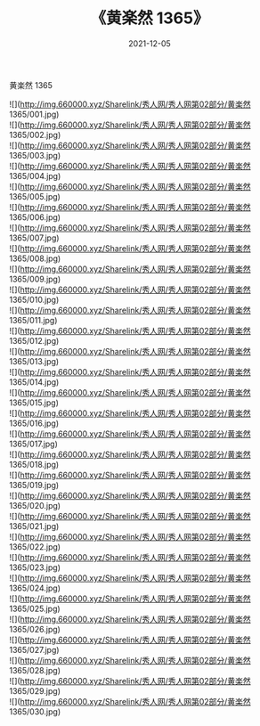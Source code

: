 ﻿---
layout: post
title:  《黄楽然 1365》
date:   2021-12-05
img: http://img.660000.xyz/Sharelink/秀人网/秀人网第02部分/黄楽然 1365/000.jpg
categories: [美女, 清纯, 唯美]
---

黄楽然 1365

  ![](http://img.660000.xyz/Sharelink/秀人网/秀人网第02部分/黄楽然 1365/001.jpg) <br> ![](http://img.660000.xyz/Sharelink/秀人网/秀人网第02部分/黄楽然 1365/002.jpg) <br> ![](http://img.660000.xyz/Sharelink/秀人网/秀人网第02部分/黄楽然 1365/003.jpg) <br> ![](http://img.660000.xyz/Sharelink/秀人网/秀人网第02部分/黄楽然 1365/004.jpg) <br> ![](http://img.660000.xyz/Sharelink/秀人网/秀人网第02部分/黄楽然 1365/005.jpg) <br> ![](http://img.660000.xyz/Sharelink/秀人网/秀人网第02部分/黄楽然 1365/006.jpg) <br> ![](http://img.660000.xyz/Sharelink/秀人网/秀人网第02部分/黄楽然 1365/007.jpg) <br> ![](http://img.660000.xyz/Sharelink/秀人网/秀人网第02部分/黄楽然 1365/008.jpg) <br> ![](http://img.660000.xyz/Sharelink/秀人网/秀人网第02部分/黄楽然 1365/009.jpg) <br> ![](http://img.660000.xyz/Sharelink/秀人网/秀人网第02部分/黄楽然 1365/010.jpg) <br> ![](http://img.660000.xyz/Sharelink/秀人网/秀人网第02部分/黄楽然 1365/011.jpg) <br> ![](http://img.660000.xyz/Sharelink/秀人网/秀人网第02部分/黄楽然 1365/012.jpg) <br> ![](http://img.660000.xyz/Sharelink/秀人网/秀人网第02部分/黄楽然 1365/013.jpg) <br> ![](http://img.660000.xyz/Sharelink/秀人网/秀人网第02部分/黄楽然 1365/014.jpg) <br> ![](http://img.660000.xyz/Sharelink/秀人网/秀人网第02部分/黄楽然 1365/015.jpg) <br> ![](http://img.660000.xyz/Sharelink/秀人网/秀人网第02部分/黄楽然 1365/016.jpg) <br> ![](http://img.660000.xyz/Sharelink/秀人网/秀人网第02部分/黄楽然 1365/017.jpg) <br> ![](http://img.660000.xyz/Sharelink/秀人网/秀人网第02部分/黄楽然 1365/018.jpg) <br> ![](http://img.660000.xyz/Sharelink/秀人网/秀人网第02部分/黄楽然 1365/019.jpg) <br> ![](http://img.660000.xyz/Sharelink/秀人网/秀人网第02部分/黄楽然 1365/020.jpg) <br> ![](http://img.660000.xyz/Sharelink/秀人网/秀人网第02部分/黄楽然 1365/021.jpg) <br> ![](http://img.660000.xyz/Sharelink/秀人网/秀人网第02部分/黄楽然 1365/022.jpg) <br> ![](http://img.660000.xyz/Sharelink/秀人网/秀人网第02部分/黄楽然 1365/023.jpg) <br> ![](http://img.660000.xyz/Sharelink/秀人网/秀人网第02部分/黄楽然 1365/024.jpg) <br> ![](http://img.660000.xyz/Sharelink/秀人网/秀人网第02部分/黄楽然 1365/025.jpg) <br> ![](http://img.660000.xyz/Sharelink/秀人网/秀人网第02部分/黄楽然 1365/026.jpg) <br> ![](http://img.660000.xyz/Sharelink/秀人网/秀人网第02部分/黄楽然 1365/027.jpg) <br> ![](http://img.660000.xyz/Sharelink/秀人网/秀人网第02部分/黄楽然 1365/028.jpg) <br> ![](http://img.660000.xyz/Sharelink/秀人网/秀人网第02部分/黄楽然 1365/029.jpg) <br> ![](http://img.660000.xyz/Sharelink/秀人网/秀人网第02部分/黄楽然 1365/030.jpg) <br>